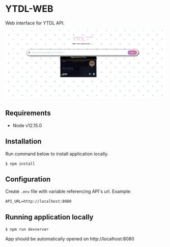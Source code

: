 # YTDL-WEB

Web interface for YTDL API.

![YTDL Web Application](docs/web.png)

##  Requirements

* Node v12.15.0

## Installation
Run command below to install application locally.
```shell
$ npm install
```
## Configuration
Create `.env` file with variable referencing API's url. Example:
```
API_URL=http://localhost:8080
```

## Running application locally
```
$ npm run devserver
```

App should be automatically opened on http://localhost:8080